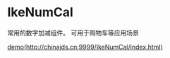 # IkeNumCal
常用的数字加减组件。 可用于购物车等应用场景

[demo(http://chinajds.cn:9999/IkeNumCal/index.html)](http://chinajds.cn:9999/IkeNumCal/index.html) 